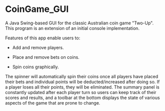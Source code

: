 # CoinGame_GUI
A Java Swing-based GUI for the classic Australian coin game "Two-Up". This program is an extension of an initial console implementation. 

Features of this app enable users to:

- Add and remove players.

- Place and remove bets on coins.

- Spin coins graphically. 

The spinner will automatically spin their coins once all players have placed their bets and individual points will be deducted/increased after doing so. If a player loses all their points, they will be eliminated. The summary panel is constantly updated after each player turn so users can keep track of their scores and results, and a toolbar at the bottom displays the state of various aspects of the game that are prone to change.
